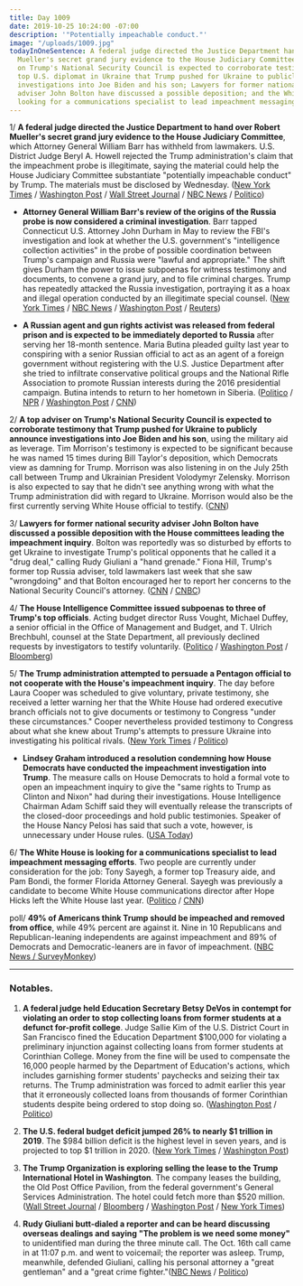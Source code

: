 ```yaml
---
title: Day 1009
date: 2019-10-25 10:24:00 -07:00
description: '"Potentially impeachable conduct."'
image: "/uploads/1009.jpg"
todayInOneSentence: A federal judge directed the Justice Department hand over Robert
  Mueller's secret grand jury evidence to the House Judiciary Committee; a top adviser
  on Trump's National Security Council is expected to corroborate testimony by the
  top U.S. diplomat in Ukraine that Trump pushed for Ukraine to publicly announce
  investigations into Joe Biden and his son; Lawyers for former national security
  adviser John Bolton have discussed a possible deposition; and the White House is
  looking for a communications specialist to lead impeachment messaging efforts.
---
```


1/ **A federal judge directed the Justice Department to hand over Robert Mueller's secret grand jury evidence to the House Judiciary Committee**, which Attorney General William Barr has withheld from lawmakers. U.S. District Judge Beryl A. Howell rejected the Trump administration's claim that the impeachment probe is illegitimate, saying the material could help the House Judiciary Committee substantiate "potentially impeachable conduct" by Trump. The materials must be disclosed by Wednesday. ([New York Times](https://www.nytimes.com/2019/10/25/us/politics/house-impeachment-subpoenas.html) / [Washington Post](https://www.washingtonpost.com/local/legal-issues/us-judge-orders-mueller-grand-jury-materials-released-to-house-judiciary-committee-in-impeachment-inquiry/2019/10/25/18e60278-f75d-11e9-a285-882a8e386a96_story.html) / [Wall Street Journal](https://www.wsj.com/articles/mueller-grand-jury-materials-must-be-transmitted-to-congress-judge-rules-11572034351) / [NBC News](https://www.nbcnews.com/politics/trump-impeachment-inquiry/federal-judge-orders-justice-department-turn-over-mueller-grand-jury-n1072226) / [Politico](https://www.politico.com/news/2019/10/25/judge-rules-doj-must-turn-over-mueller-grand-jury-material-to-house-democrats-000299))

* **Attorney General William Barr's review of the origins of the Russia probe is now considered a criminal investigation**. Barr tapped Connecticut U.S. Attorney John Durham in May to review the FBI's investigation and look at whether the U.S. government's "intelligence collection activities" in the probe of possible coordination between Trump's campaign and Russia were "lawful and appropriate." The shift gives Durham the power to issue subpoenas for witness testimony and documents, to convene a grand jury, and to file criminal charges. Trump has repeatedly attacked the Russia investigation, portraying it as a hoax and illegal operation conducted by an illegitimate special counsel. ([New York Times](https://www.nytimes.com/2019/10/24/us/politics/john-durham-criminal-investigation.html) / [NBC News](https://www.nbcnews.com/politics/justice-department/justice-department-review-origins-russia-probe-turns-criminal-investigation-n1071731) / [Washington Post](https://www.washingtonpost.com/national-security/justice-dept-investigation-of-russia-probe-is-criminal-in-nature-person-familiar-with-case-says/2019/10/24/ad8c71de-f6c5-11e9-8cf0-4cc99f74d127_story.html) / [Reuters](https://www.reuters.com/article/us-usa-trump-russia-idUSKBN1X4027))

* **A Russian agent and gun rights activist was released from federal prison and is expected to be immediately deported to Russia** after serving her 18-month sentence. Maria Butina pleaded guilty last year to conspiring with a senior Russian official to act as an agent of a foreign government without registering with the U.S. Justice Department after she tried to infiltrate conservative political groups and the National Rifle Association to promote Russian interests during the 2016 presidential campaign. Butina intends to return to her hometown in Siberia. ([Politico](https://www.politico.com/news/2019/10/25/maria-butina-out-of-prison-057468) / [NPR](https://www.npr.org/2019/10/25/773374719/maria-butina-convicted-russian-operative-is-released-from-federal-prison) / [Washington Post](https://www.washingtonpost.com/national-security/russian-gun-rights-advocate-maria-butina-released-from-jail-to-be-deported/2019/10/25/11475604-f733-11e9-ad8b-85e2aa00b5ce_story.html) / [CNN](https://www.cnn.com/2019/10/25/politics/maria-butina-released/index.html))

2/ **A top adviser on Trump's National Security Council is expected to corroborate testimony that Trump pushed for Ukraine to publicly announce investigations into Joe Biden and his son**, using the military aid as leverage. Tim Morrison's testimony is expected to be significant because he was named 15 times during Bill Taylor's deposition, which Democrats view as damning for Trump. Morrison was also listening in on the July 25th call between Trump and Ukrainian President Volodymyr Zelensky. Morrison is also expected to say that he didn't see anything wrong with what the Trump administration did with regard to Ukraine. Morrison would also be the first currently serving White House official to testify. ([CNN](https://www.cnn.com/2019/10/24/politics/white-house-official-impeachment-inquiry-testimony/index.html))

3/ **Lawyers for former national security adviser John Bolton have discussed a possible deposition with the House committees leading the impeachment inquiry**. Bolton was reportedly was so disturbed by efforts to get Ukraine to investigate Trump's political opponents that he called it a "drug deal," calling Rudy Giuliani a "hand grenade." Fiona Hill, Trump's former top Russia adviser, told lawmakers last week that she saw "wrongdoing" and that Bolton encouraged her to report her concerns to the National Security Council's attorney. ([CNN](https://www.cnn.com/2019/10/25/politics/john-bolton-lawyers-impeachment-inquiry/) / [CNBC](https://www.cnbc.com/2019/10/25/john-boltons-lawyers-are-in-contact-with-trump-impeachment-panels.html))

4/ **The House Intelligence Committee issued subpoenas to three of Trump's top officials**. Acting budget director Russ Vought, Michael Duffey, a senior official in the Office of Management and Budget, and T. Ulrich Brechbuhl, counsel at the State Department, all previously declined requests by investigators to testify voluntarily. ([Politico](https://www.politico.com/news/2019/10/25/impeachment-investigators-issue-subpoenas-to-3-top-trump-officials-000298) / [Washington Post](https://www.washingtonpost.com/politics/trump-impeachment-inquiry-live-updates/2019/10/25/8498483a-f6a6-11e9-ad8b-85e2aa00b5ce_story.html) / [Bloomberg](https://www.bloomberg.com/news/articles/2019-10-25/white-house-official-to-appear-if-subpoenaed-impeachment-update))

5/ **The Trump administration attempted to persuade a Pentagon official to not cooperate with the House's impeachment inquiry**. The day before Laura Cooper was scheduled to give voluntary, private testimony, she received a letter warning her that the White House had ordered executive branch officials not to give documents or testimony to Congress "under these circumstances." Cooper nevertheless provided testimony to Congress about what she knew about Trump's attempts to pressure Ukraine into investigating his political rivals. ([New York Times](https://www.nytimes.com/2019/10/24/us/politics/laura-cooper-pentagon-letter.html) / [Politico](https://www.politico.com/news/2019/10/23/laura-cooper-ukraine-military-aid-056015))

* **Lindsey Graham introduced a resolution condemning how House Democrats have conducted the impeachment investigation into Trump**. The measure calls on House Democrats to hold a formal vote to open an impeachment inquiry to give the "same rights to Trump as Clinton and Nixon" had during their investigations. House Intelligence Chairman Adam Schiff said they will eventually release the transcripts of the closed-door proceedings and hold public testimonies. Speaker of the House Nancy Pelosi has said that such a vote, however, is unnecessary under House rules. ([USA Today](https://www.usatoday.com/story/news/politics/2019/10/24/lindsey-graham-resolution-trump-impeachment-inquiry/4088121002/))

6/ **The White House is looking for a communications specialist to lead impeachment messaging efforts**. Two people are currently under consideration for the job: Tony Sayegh, a former top Treasury aide, and Pam Bondi, the former Florida Attorney General. Sayegh was previously a candidate to become White House communications director after Hope Hicks left the White House last year. ([Politico](https://www.politico.com/news/2019/10/25/white-house-communications-trump-impeachment-057296) / [CNN](https://www.cnn.com/2019/10/25/politics/tony-sayegh-white-house-impeachment/))

poll/ **49% of Americans think Trump should be impeached and removed from office**, while 49% percent are against it. Nine in 10 Republicans and Republican-leaning independents are against impeachment and 89% of Democrats and Democratic-leaners are in favor of impeachment. ([NBC News / SurveyMonkey](https://www.nbcnews.com/politics/trump-impeachment-inquiry/americans-split-down-party-lines-trump-impeachment-n1071646))

---

### Notables.

1. **A federal judge held Education Secretary Betsy DeVos in contempt for violating an order to stop collecting loans from former students at a defunct for-profit college**. Judge Sallie Kim of the U.S. District Court in San Francisco fined the Education Department $100,000 for violating a preliminary injunction against collecting loans from former students at Corinthian College. Money from the fine will be used to compensate the 16,000 people harmed by the Department of Education's actions, which includes garnishing former students' paychecks and seizing their tax returns. The Trump administration was forced to admit earlier this year that it erroneously collected loans from thousands of former Corinthian students despite being ordered to stop doing so. ([Washington Post](https://www.washingtonpost.com/education/2019/10/24/federal-judge-holds-devos-contempt-loan-case-slaps-education-dept-with-fine/) / [Politico](https://www.politico.com/news/2019/10/24/judge-holds-betsy-devos-in-contempt-057012))

2. **The U.S. federal budget deficit jumped 26% to nearly $1 trillion in 2019**. The $984 billion deficit is the highest level in seven years, and is projected to top $1 trillion in 2020. ([New York Times](https://www.nytimes.com/2019/10/25/us/politics/us-federal-budget-deficit.html) / [Washington Post](https://www.washingtonpost.com/business/2019/10/25/us-deficit-hit-billion-marking-nearly-percent-increase-during-trump-era/))

3. **The Trump Organization is exploring selling the lease to the Trump International Hotel in Washington**. The company leases the building, the Old Post Office Pavilion, from the federal government's General Services Administration. The hotel could fetch more than $520 million. ([Wall Street Journal](https://www.wsj.com/articles/trump-organization-exploring-sale-of-marquee-washington-hotel-11572019874) / [Bloomberg](https://www.bloomberg.com/news/articles/2019-10-25/trump-organization-explores-sale-of-luxury-washington-hotel) / [Washington Post](https://www.washingtonpost.com/business/2019/10/25/trump-organization-consider-sale-dc-hotel-lease-sources-say/) / [New York Times](https://www.nytimes.com/2019/10/25/us/politics/trump-hotel-washington.html))

4. **Rudy Giuliani butt-dialed a reporter and can be heard discussing overseas dealings and saying "The problem is we need some money"** to unidentified man during the three minute call. The Oct. 16th call came in at 11:07 p.m. and went to voicemail; the reporter was asleep. Trump, meanwhile, defended Giuliani, calling his personal attorney a "great gentleman" and a "great crime fighter."([NBC News](https://www.nbcnews.com/politics/politics-news/rudy-giuliani-butt-dials-nbc-reporter-heard-discussing-need-cash-n1071901) / [Politico](https://www.politico.com/news/2019/10/25/trump-defends-rudy-giuliani-legal-probe-057578))